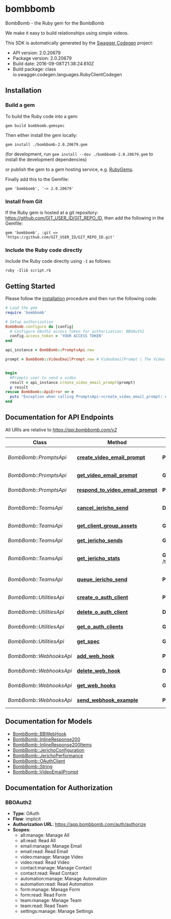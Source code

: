 # bombbomb

BombBomb - the Ruby gem for the BombBomb

We make it easy to build relationships using simple videos.

This SDK is automatically generated by the [Swagger Codegen](https://github.com/swagger-api/swagger-codegen) project:

- API version: 2.0.20679
- Package version: 2.0.20679
- Build date: 2016-09-08T21:38:24.610Z
- Build package: class io.swagger.codegen.languages.RubyClientCodegen

## Installation

### Build a gem

To build the Ruby code into a gem:

```shell
gem build bombbomb.gemspec
```

Then either install the gem locally:

```shell
gem install ./bombbomb-2.0.20679.gem
```
(for development, run `gem install --dev ./bombbomb-2.0.20679.gem` to install the development dependencies)

or publish the gem to a gem hosting service, e.g. [RubyGems](https://rubygems.org/).

Finally add this to the Gemfile:

    gem 'bombbomb', '~> 2.0.20679'

### Install from Git

If the Ruby gem is hosted at a git repository: https://github.com/GIT_USER_ID/GIT_REPO_ID, then add the following in the Gemfile:

    gem 'bombbomb', :git => 'https://github.com/GIT_USER_ID/GIT_REPO_ID.git'

### Include the Ruby code directly

Include the Ruby code directly using `-I` as follows:

```shell
ruby -Ilib script.rb
```

## Getting Started

Please follow the [installation](#installation) procedure and then run the following code:
```ruby
# Load the gem
require 'bombbomb'

# Setup authorization
BombBomb.configure do |config|
  # Configure OAuth2 access token for authorization: BBOAuth2
  config.access_token = 'YOUR ACCESS TOKEN'
end

api_instance = BombBomb::PromptsApi.new

prompt = BombBomb::VideoEmailPrompt.new # VideoEmailPrompt | The Video Email Prompt to be created


begin
  #Prompts user to send a video
  result = api_instance.create_video_email_prompt(prompt)
  p result
rescue BombBomb::ApiError => e
  puts "Exception when calling PromptsApi->create_video_email_prompt: #{e}"
end

```

## Documentation for API Endpoints

All URIs are relative to *https://api.bombbomb.com/v2*

Class | Method | HTTP request | Description
------------ | ------------- | ------------- | -------------
*BombBomb::PromptsApi* | [**create_video_email_prompt**](docs/PromptsApi.md#create_video_email_prompt) | **POST** /prompt | Prompts user to send a video
*BombBomb::PromptsApi* | [**get_video_email_prompt**](docs/PromptsApi.md#get_video_email_prompt) | **GET** /prompt/{id} | Gets a prompt
*BombBomb::PromptsApi* | [**respond_to_video_email_prompt**](docs/PromptsApi.md#respond_to_video_email_prompt) | **POST** /prompt/{id}/response | Respond to a prompt
*BombBomb::TeamsApi* | [**cancel_jericho_send**](docs/TeamsApi.md#cancel_jericho_send) | **DELETE** /team/{teamId}/jericho/{jerichoId} | Cancel a Jericho Send
*BombBomb::TeamsApi* | [**get_client_group_assets**](docs/TeamsApi.md#get_client_group_assets) | **GET** /team/assets/ | Lists team assets
*BombBomb::TeamsApi* | [**get_jericho_sends**](docs/TeamsApi.md#get_jericho_sends) | **GET** /team/{teamId}/jericho | List Jericho Sends
*BombBomb::TeamsApi* | [**get_jericho_stats**](docs/TeamsApi.md#get_jericho_stats) | **GET** /team/{teamId}/jericho/{jerichoId}/performance | Gets Jericho performance statistics
*BombBomb::TeamsApi* | [**queue_jericho_send**](docs/TeamsApi.md#queue_jericho_send) | **POST** /team/{teamId}/jericho | Creates a Jericho send.
*BombBomb::UtilitiesApi* | [**create_o_auth_client**](docs/UtilitiesApi.md#create_o_auth_client) | **POST** /oauthclient | Create an OAuth Client
*BombBomb::UtilitiesApi* | [**delete_o_auth_client**](docs/UtilitiesApi.md#delete_o_auth_client) | **DELETE** /oauthclient/{id} | Delete an OAuth Client
*BombBomb::UtilitiesApi* | [**get_o_auth_clients**](docs/UtilitiesApi.md#get_o_auth_clients) | **GET** /oauthclient | Lists OAuth Clients
*BombBomb::UtilitiesApi* | [**get_spec**](docs/UtilitiesApi.md#get_spec) | **GET** /spec | Describes this api
*BombBomb::WebhooksApi* | [**add_web_hook**](docs/WebhooksApi.md#add_web_hook) | **POST** /webhook | Add Webhook
*BombBomb::WebhooksApi* | [**delete_web_hook**](docs/WebhooksApi.md#delete_web_hook) | **DELETE** /webhook/{hookId} | Deletes Webhook
*BombBomb::WebhooksApi* | [**get_web_hooks**](docs/WebhooksApi.md#get_web_hooks) | **GET** /webhook/ | Lists Webhooks
*BombBomb::WebhooksApi* | [**send_webhook_example**](docs/WebhooksApi.md#send_webhook_example) | **POST** /webhook/test | Sends test Webhook


## Documentation for Models

 - [BombBomb::BBWebHook](docs/BBWebHook.md)
 - [BombBomb::InlineResponse200](docs/InlineResponse200.md)
 - [BombBomb::InlineResponse200Items](docs/InlineResponse200Items.md)
 - [BombBomb::JerichoConfiguration](docs/JerichoConfiguration.md)
 - [BombBomb::JerichoPerformance](docs/JerichoPerformance.md)
 - [BombBomb::OAuthClient](docs/OAuthClient.md)
 - [BombBomb::String](docs/String.md)
 - [BombBomb::VideoEmailPrompt](docs/VideoEmailPrompt.md)


## Documentation for Authorization


### BBOAuth2

- **Type**: OAuth
- **Flow**: implicit
- **Authorization URL**: https://app.bombbomb.com/auth/authorize
- **Scopes**: 
  - all:manage: Manage All
  - all:read: Read All
  - email:manage: Manage Email
  - email:read: Read Email
  - video:manage: Manage Video
  - video:read: Read Video
  - contact:manage: Manage Contact
  - contact:read: Read Contact
  - automation:manage: Manage Automation
  - automation:read: Read Automation
  - form:manage: Manage Form
  - form:read: Read Form
  - team:manage: Manage Team
  - team:read: Read Team
  - settings:manage: Manage Settings

